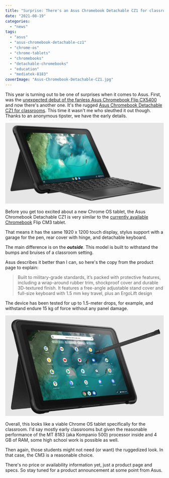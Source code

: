 ```yaml
---
title: "Surprise: There's an Asus Chromebook Detachable CZ1 for classrooms"
date: "2021-08-19"
categories: 
  - "news"
tags: 
  - "asus"
  - "asus-chromebook-detachable-cz1"
  - "chrome-os"
  - "chrome-tablets"
  - "chromebooks"
  - "detachable-chromebooks"
  - "education"
  - "mediatek-8183"
coverImage: "Asus-Chromebook-Detachable-CZ1.jpg"
---
```


This year is turning out to be one of surprises when it comes to Asus. First, was the [unexpected debut of the fanless Asus Chromebook Flip CX5400](https://www.aboutchromebooks.com/news/asus-chromebook-flip-cx5400-is-a-new-fanless-core-i7-convertible-for-1049-99/) and now there's another one. It's the rugged [Asus Chromebook Detachable CZ1 for classrooms](https://www.asus.com/Laptops/For-Work/Chromebook/ASUS-Chromebook-Detachable-CZ1-CZ1000/). This time it wasn't me who sleuthed it out though. Thanks to an anonymous tipster, we have the early details.

![Asus Chromebook Detachable CZ1](images/Asus-Chromebook-Detachable-CZ1-left-front-1024x522.jpg)

Before you get too excited about a new Chrome OS tablet, the Asus Chromebook Detachable CZ1 is very similar to the [currently available Chromebook](https://www.aboutchromebooks.com/news/asus-chromebook-flip-cm3-tablet-is-official/) Flip CM3 tablet.

That means it has the same 1920 x 1200 touch display, stylus support with a garage for the pen, rear cover with hinge, and detachable keyboard.

The main difference is on the _**outside**_. This model is built to withstand the bumps and bruises of a classroom setting.

Asus describes it better than I can, so here's the copy from the product page to explain:

> Built to military-grade standards, it’s packed with protective features, including a wrap-around rubber trim, shockproof cover and durable 3D-textured finish. It features a free-angle adjustable stand cover and full-size keyboard with 1.5 mm key travel, plus an ErgoLift design

The device has been tested for up to 1.5-meter drops, for example, and withstand endure 15 kg of force without any panel damage.

![](images/Asus-Chromebook-Detachable-CZ1-stand-and-stylus.jpg)

Overall, this looks like a viable Chrome OS tablet specifically for the classroom. I'd say mostly early classrooms but given the reasonable performance of the MT 8183 (aka Kompanio 500) processor inside and 4 GB of RAM, some high school work is possible as well.

Then again, those students might not need (or want) the ruggedized look. In that case, the CM3 is a reasonable choice.

There's no price or availability information yet, just a product page and specs. So stay tuned for a product announcement at some point from Asus.
